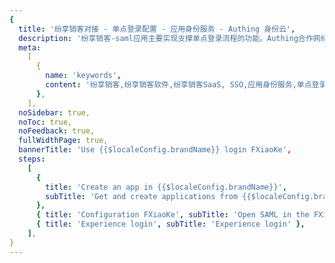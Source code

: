 ```yaml
---
{
  title: '纷享销客对接 - 单点登录配置 - 应用身份服务 - Authing 身份云',
  description: '纷享销客-saml应用主要实现支撑单点登录流程的功能。Authing合作网络提供 纷享销客对接，单点登录，SSO，实现应用的快捷登录、免密登录，提升员工办公体验、增强用户体验，增强企业数字化服务水平。',
  meta:
    [
      {
        name: 'keywords',
        content: '纷享销客,纷享销客软件,纷享销客SaaS, SSO,应用身份服务,单点登录配置,Authing身份云',
      },
    ],
  noSidebar: true,
  noToc: true,
  noFeedback: true,
  fullWidthPage: true,
  bannerTitle: 'Use {{$localeConfig.brandName}} login FXiaoKe',
  steps:
    [
      {
        title: 'Create an app in {{$localeConfig.brandName}}',
        subTitle: 'Get and create applications from {{$localeConfig.brandName}} application',
      },
      { title: 'Configuration FXiaoKe', subTitle: 'Open SAML in the FXiaoKe' },
      { title: 'Experience login', subTitle: 'Experience login' },
    ],
}
---
```


<IntegrationDetail backLink="/en/integration/"/>
